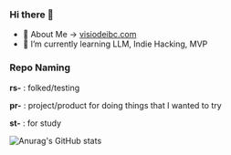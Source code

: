 ### Hi there 👋

- 🔭 About Me -> [visiodeibc.com](https://www.visiodeibc.com/)
- 🌱 I’m currently learning LLM, Indie Hacking, MVP

### Repo Naming
**rs-** : folked/testing

**pr-** : project/product for doing things that I wanted to try

**st-** : for study

![Anurag's GitHub stats](https://github-readme-stats.vercel.app/api?username=visiodeibc&show_icons=true&theme=radical)

<!--
**visiodeibc/visiodeibc** is a ✨ _special_ ✨ repository because its `README.md` (this file) appears on your GitHub profile.

Here are some ideas to get you started:

- 🔭 I’m currently working on ...
- 🌱 I’m currently learning ...
- 👯 I’m looking to collaborate on ...
- 🤔 I’m looking for help with ...
- 💬 Ask me about ...
- 📫 How to reach me: ...
- 😄 Pronouns: ...
- ⚡ Fun fact: ...
-->
